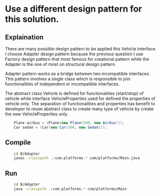 # Use a different design pattern for this solution.

## Explaination
There are many possible design pattern to be applied this Vehicle interface. I choose Adapter design pattern because the previous question I use Factory design pattern that most famous for creational pattern while the Adapter is the one of most on structural design pattern.

Adapter pattern works as a bridge between two incompatible interfaces. This pattern involves a single class which is responsible to join functionalities of independent or incompatible interfaces.

The abstract class Vehicle is defined for functionalities (start/stop) of vehicle while interface VehicleProperties used for defined the properties of vehicle only. The separation of functionalities and properties has benefit to developer to reuse abstract class to create many type of vehicle by create the new VehicleProperties only.

```java
    Plane airbus = (Plane)new Plane(500, new Airbus());
    Car sedan = (Car)new Car(500, new Sedan());
```

## Compile

```bash
    cd B/Adapter
    javac -classpath .:com.platformx.* com/platformx/Main.java
```

## Run
```bash
    cd B/Adapter
    java -classpath .:com.platformx.* com/platformx/Main
```